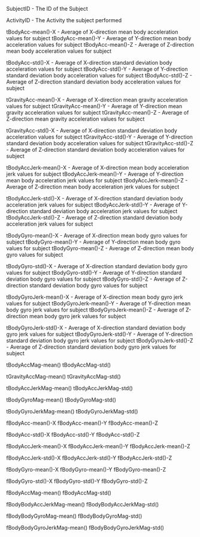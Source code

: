 SubjectID - The ID of the Subject

ActivityID - The Activity the subject performed

tBodyAcc-mean()-X - Average of X-direction mean body acceleration values for subject 
tBodyAcc-mean()-Y - Average of Y-direction mean body acceleration values for subject
tBodyAcc-mean()-Z - Average of Z-direction mean body acceleration values for subject

tBodyAcc-std()-X - Average of X-direction standard deviation body acceleration values for subject
tBodyAcc-std()-Y - Average of Y-direction standard deviation body acceleration values for subject
tBodyAcc-std()-Z - Average of Z-direction standard deviation body acceleration values for subject

tGravityAcc-mean()-X - Average of X-direction mean gravity acceleration values for subject 
tGravityAcc-mean()-Y - Average of Y-direction mean gravity acceleration values for subject 
tGravityAcc-mean()-Z - Average of Z-direction mean gravity acceleration values for subject 

tGravityAcc-std()-X - Average of X-direction standard deviation body acceleration values for subject
tGravityAcc-std()-Y - Average of Y-direction standard deviation body acceleration values for subject
tGravityAcc-std()-Z - Average of Z-direction standard deviation body acceleration values for subject

tBodyAccJerk-mean()-X - Average of X-direction mean body acceleration jerk values for subject
tBodyAccJerk-mean()-Y - Average of Y-direction mean body acceleration jerk values for subject
tBodyAccJerk-mean()-Z - Average of Z-direction mean body acceleration jerk values for subject

tBodyAccJerk-std()-X - Average of X-direction standard deviation body acceleration jerk values for subject
tBodyAccJerk-std()-Y - Average of Y-direction standard deviation body acceleration jerk values for subject
tBodyAccJerk-std()-Z - Average of Z-direction standard deviation body acceleration jerk values for subject

tBodyGyro-mean()-X - Average of X-direction mean body gyro values for subject 
tBodyGyro-mean()-Y - Average of Y-direction mean body gyro values for subject 
tBodyGyro-mean()-Z - Average of Z-direction mean body gyro values for subject 

tBodyGyro-std()-X - Average of X-direction standard deviation body gyro values for subject
tBodyGyro-std()-Y - Average of Y-direction standard deviation body gyro values for subject
tBodyGyro-std()-Z - Average of Z-direction standard deviation body gyro values for subject

tBodyGyroJerk-mean()-X - Average of X-direction mean body gyro jerk values for subject 
tBodyGyroJerk-mean()-Y - Average of Y-direction mean body gyro jerk values for subject 
tBodyGyroJerk-mean()-Z - Average of Z-direction mean body gyro jerk values for subject 

tBodyGyroJerk-std()-X - Average of X-direction standard deviation body gyro jerk values for subject
tBodyGyroJerk-std()-Y - Average of Y-direction standard deviation body gyro jerk values for subject
tBodyGyroJerk-std()-Z - Average of Z-direction standard deviation body gyro jerk values for subject

tBodyAccMag-mean()
tBodyAccMag-std()

tGravityAccMag-mean()
tGravityAccMag-std()

tBodyAccJerkMag-mean()
tBodyAccJerkMag-std()

tBodyGyroMag-mean()
tBodyGyroMag-std()

tBodyGyroJerkMag-mean()
tBodyGyroJerkMag-std()

fBodyAcc-mean()-X
fBodyAcc-mean()-Y
fBodyAcc-mean()-Z

fBodyAcc-std()-X
fBodyAcc-std()-Y
fBodyAcc-std()-Z

fBodyAccJerk-mean()-X
fBodyAccJerk-mean()-Y
fBodyAccJerk-mean()-Z

fBodyAccJerk-std()-X
fBodyAccJerk-std()-Y
fBodyAccJerk-std()-Z

fBodyGyro-mean()-X
fBodyGyro-mean()-Y
fBodyGyro-mean()-Z

fBodyGyro-std()-X
fBodyGyro-std()-Y
fBodyGyro-std()-Z

fBodyAccMag-mean()
fBodyAccMag-std()

fBodyBodyAccJerkMag-mean()
fBodyBodyAccJerkMag-std()

fBodyBodyGyroMag-mean()
fBodyBodyGyroMag-std()

fBodyBodyGyroJerkMag-mean()
fBodyBodyGyroJerkMag-std()
